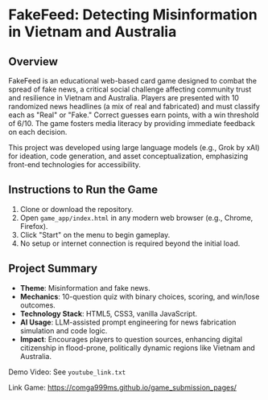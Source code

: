 # FakeFeed: Detecting Misinformation in Vietnam and Australia

## Overview
FakeFeed is an educational web-based card game designed to combat the spread of fake news, a critical social challenge affecting community trust and resilience in Vietnam and Australia. Players are presented with 10 randomized news headlines (a mix of real and fabricated) and must classify each as "Real" or "Fake." Correct guesses earn points, with a win threshold of 6/10. The game fosters media literacy by providing immediate feedback on each decision.

This project was developed using large language models (e.g., Grok by xAI) for ideation, code generation, and asset conceptualization, emphasizing front-end technologies for accessibility.

## Instructions to Run the Game
1. Clone or download the repository.
2. Open `game_app/index.html` in any modern web browser (e.g., Chrome, Firefox).
3. Click "Start" on the menu to begin gameplay.
4. No setup or internet connection is required beyond the initial load.

## Project Summary
- **Theme**: Misinformation and fake news.
- **Mechanics**: 10-question quiz with binary choices, scoring, and win/lose outcomes.
- **Technology Stack**: HTML5, CSS3, vanilla JavaScript.
- **AI Usage**: LLM-assisted prompt engineering for news fabrication simulation and code logic.
- **Impact**: Encourages players to question sources, enhancing digital citizenship in flood-prone, politically dynamic regions like Vietnam and Australia.

Demo Video: See `youtube_link.txt`

Link Game: https://comga999ms.github.io/game_submission_pages/